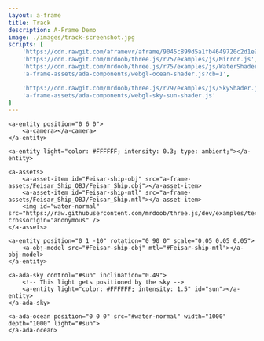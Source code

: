 ```yaml
---
layout: a-frame
title: Track
description: A-Frame Demo
image: ./images/track-screenshot.jpg
scripts: [
	'https://cdn.rawgit.com/aframevr/aframe/9045c899d5a1fb4649720c2d1e9f530209533f23/dist/aframe.js', # master at the time of writing
	'https://cdn.rawgit.com/mrdoob/three.js/r75/examples/js/Mirror.js', # For a-ada-ocean
	'https://cdn.rawgit.com/mrdoob/three.js/r75/examples/js/WaterShader.js', # For a-ada-ocean
	'a-frame-assets/ada-components/webgl-ocean-shader.js?cb=1',

	'https://cdn.rawgit.com/mrdoob/three.js/r79/examples/js/SkyShader.js', # For the sky/sun
	'a-frame-assets/ada-components/webgl-sky-sun-shader.js'
]
---
```


<a-scene fog="type: linear; color: #ECECEC; far: 100;" isMobile inspector>

	<a-entity position="0 6 0">
		<a-camera></a-camera>
	</a-entity>

	<a-entity light="color: #FFFFFF; intensity: 0.3; type: ambient;"></a-entity>

	<a-assets>
		<a-asset-item id="Feisar-ship-obj" src="a-frame-assets/Feisar_Ship_OBJ/Feisar_Ship.obj"></a-asset-item>
		<a-asset-item id="Feisar-ship-mtl" src="a-frame-assets/Feisar_Ship_OBJ/Feisar_Ship.mtl"></a-asset-item>
		<img id="water-normal" src="https://raw.githubusercontent.com/mrdoob/three.js/dev/examples/textures/waternormals.jpg" crossorigin="anonymous" />
	</a-assets>

	<a-entity position="0 1 -10" rotation="0 90 0" scale="0.05 0.05 0.05">
		<a-obj-model src="#Feisar-ship-obj" mtl="#Feisar-ship-mtl"></a-obj-model>
	</a-entity>

	<a-ada-sky control="#sun" inclination="0.49">
		<!-- This light gets positioned by the sky -->
		<a-entity light="color: #FFFFFF; intensity: 1.5" id="sun"></a-entity>
	</a-ada-sky>

	<a-ada-ocean position="0 0 0" src="#water-normal" width="1000" depth="1000" light="#sun">
	</a-ada-ocean>

</a-scene>

<script>

</script>